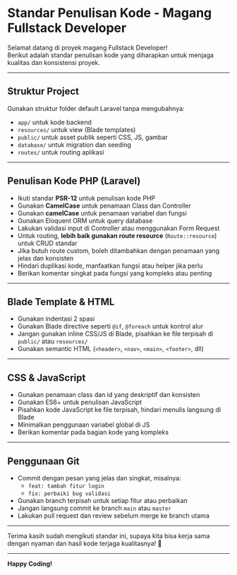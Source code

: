 # Standar Penulisan Kode - Magang Fullstack Developer

Selamat datang di proyek magang Fullstack Developer!  
Berikut adalah standar penulisan kode yang diharapkan untuk menjaga kualitas dan konsistensi proyek.

---

## Struktur Project

Gunakan struktur folder default Laravel tanpa mengubahnya:  
- `app/` untuk kode backend  
- `resources/` untuk view (Blade templates)  
- `public/` untuk asset publik seperti CSS, JS, gambar  
- `database/` untuk migration dan seeding  
- `routes/` untuk routing aplikasi

---

## Penulisan Kode PHP (Laravel)

- Ikuti standar **PSR-12** untuk penulisan kode PHP  
- Gunakan **CamelCase** untuk penamaan Class dan Controller  
- Gunakan **camelCase** untuk penamaan variabel dan fungsi  
- Gunakan Eloquent ORM untuk query database  
- Lakukan validasi input di Controller atau menggunakan Form Request  
- Untuk routing, **lebih baik gunakan route resource** (`Route::resource`) untuk CRUD standar  
- Jika butuh route custom, boleh ditambahkan dengan penamaan yang jelas dan konsisten  
- Hindari duplikasi kode, manfaatkan fungsi atau helper jika perlu  
- Berikan komentar singkat pada fungsi yang kompleks atau penting  

---

## Blade Template & HTML

- Gunakan indentasi 2 spasi  
- Gunakan Blade directive seperti `@if`, `@foreach` untuk kontrol alur  
- Jangan gunakan inline CSS/JS di Blade, pisahkan ke file terpisah di `public/` atau `resources/`  
- Gunakan semantic HTML (`<header>`, `<nav>`, `<main>`, `<footer>`, dll)  

---

## CSS & JavaScript

- Gunakan penamaan class dan id yang deskriptif dan konsisten  
- Gunakan ES6+ untuk penulisan JavaScript  
- Pisahkan kode JavaScript ke file terpisah, hindari menulis langsung di Blade  
- Minimalkan penggunaan variabel global di JS  
- Berikan komentar pada bagian kode yang kompleks  

---

## Penggunaan Git

- Commit dengan pesan yang jelas dan singkat, misalnya:  
  - `feat: tambah fitur login`  
  - `fix: perbaiki bug validasi`  
- Gunakan branch terpisah untuk setiap fitur atau perbaikan  
- Jangan langsung commit ke branch `main` atau `master`  
- Lakukan pull request dan review sebelum merge ke branch utama  

---

Terima kasih sudah mengikuti standar ini, supaya kita bisa kerja sama dengan nyaman dan hasil kode terjaga kualitasnya! 🚀

---

**Happy Coding!**
